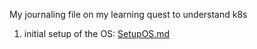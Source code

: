 My journaling file on my learning quest to understand k8s
1. initial setup of the OS: [SetupOS.md](SetupOS.md)
